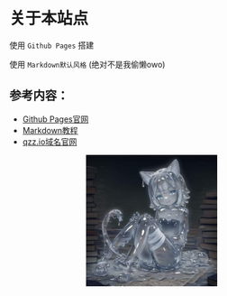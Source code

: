 # 关于本站点

使用 `Github Pages` 搭建

使用 `Markdown默认风格` (绝对不是我偷懒owo)


## 参考内容：
- [Github Pages官网](https://pages.github.com/)
- [Markdown教程](https://markdown.com.cn/)
- [qzz.io域名官网](https://domain.digitalplat.org/)

<p align="center"><img src="images/OWO.jpg" width="233"/></p>
